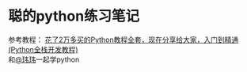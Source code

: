 # 聪的python练习笔记
参考教程： [花了2万多买的Python教程全套，现在分享给大家，入门到精通(Python全栈开发教程)](https://www.bilibili.com/video/BV1wD4y1o7AS)  
和[@玮玮](https://github.com/BellWind)一起学python
